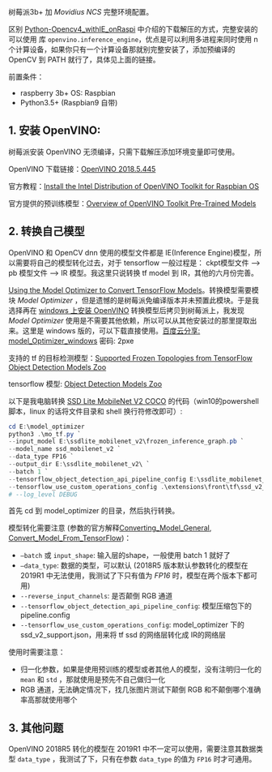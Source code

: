 树莓派3b+ 加 *Movidius NCS* 完整环境配置。

区别 [Python-Opencv4_withIE_onRaspi](https://www.brothereye.cn/ubuntu/611/) 中介绍的下载解压的方式，完整安装的可以使用 库 `openvino.inference_engine`，优点是可以利用多进程来同时使用 n 个计算设备，如果你只有一个计算设备那就别完整安装了，添加预编译的 OpenCV 到 PATH 就行了，具体见上面的链接。

前置条件：

- raspberry 3b+   OS: Raspbian
- Python3.5+ (Raspbian9 自带)

## 1. 安装 OpenVINO:

树莓派安装 OpenVINO 无须编译，只需下载解压添加环境变量即可使用。

OpenVINO 下载链接：[OpenVINO 2018.5.445](https://download.01.org/openvinotoolkit/2018_R5/packages/l_openvino_toolkit_ie_p_2018.5.445.tgz)

官方教程：[Install the Intel Distribution of OpenVINO Toolkit for Raspbian OS](https://software.intel.com/en-us/articles/OpenVINO-Install-RaspberryPI)

官方提供的预训练模型：[Overview of OpenVINO Toolkit Pre-Trained Models](http://docs.openvinotoolkit.org/latest/_docs_Pre_Trained_Models.html)

## 2. 转换自己模型

OpenVINO 和 OpenCV dnn 使用的模型文件都是 IE(Inference Engine)模型，所以需要将自己的模型转化过去，对于 tensorflow 一般过程是： ckpt模型文件 --> pb 模型文件 --> IR 模型。我这里只说转换 tf model 到 IR，其他的六月份完善。

[Using the Model Optimizer to Convert TensorFlow Models](https://software.intel.com/en-us/articles/OpenVINO-Using-TensorFlow)。转换模型需要模块 *Model Optimizer* ，但是遗憾的是树莓派免编译版本并未预置此模块。于是我选择再在 [windows 上安装 OpenVINO](https://software.intel.com/en-us/articles/OpenVINO-Install-Windows#InstallCoreComponents) 转换模型后拷贝到树莓派上，我发现 *Model Optimizer*  使用是不需要其他依赖，所以可以从其他安装过的那里提取出来。这里是 windows 版的，可以下载直接使用。[百度云分享: model_Optimizer_windows](https://pan.baidu.com/s/1byOP4XpcqEyUzJIpVifSXQ) 密码: 2pxe

支持的 tf 的目标检测模型：[Supported Frozen Topologies from TensorFlow Object Detection Models Zoo](https://software.intel.com/en-us/articles/OpenVINO-Using-TensorFlow#inpage-nav-2-1-2) 

tensorflow 模型: [Object Detection Models Zoo](https://github.com/tensorflow/models/blob/master/research/object_detection/g3doc/detection_model_zoo.md)

以下是我电脑转换 [SSD Lite MobileNet V2 COCO](http://download.tensorflow.org/models/object_detection/ssdlite_mobilenet_v2_coco_2018_05_09.tar.gz) 的代码（win10的powershell脚本，linux 的话将文件目录和 shell 换行符修改即可）:

```powershell
cd E:\model_optimizer
python3 .\mo_tf.py `
--input_model E:\ssdlite_mobilenet_v2\frozen_inference_graph.pb `
--model_name ssd_mobilenet_v2 `
--data_type FP16 `
--output_dir E:\ssdlite_mobilenet_v2\ `
--batch 1 `
--tensorflow_object_detection_api_pipeline_config E:\ssdlite_mobilenet_v2\pipeline.config `
--tensorflow_use_custom_operations_config .\extensions\front\tf\ssd_v2_support.json
# --log_level DEBUG
```

首先 cd 到 model_optimizer 的目录，然后执行转换。

模型转化需要注意 (参数的官方解释[Converting_Model_General](https://docs.openvinotoolkit.org/latest/_docs_MO_DG_prepare_model_convert_model_Converting_Model_General.html), [Convert_Model_From_TensorFlow](https://docs.openvinotoolkit.org/latest/_docs_MO_DG_prepare_model_convert_model_Convert_Model_From_TensorFlow.html#tensorflow_specific_conversion_params))：

- `–batch` 或 `input_shape`: 输入层的shape，一般使用 batch 1 就好了
- `–data_type`: 数据的类型，可以默认 (2018R5 版本默认参数转化的模型在 2019R1 中无法使用，我测试了下只有值为 *FP16* 时，模型在两个版本下都可用)
- `--reverse_input_channels`: 是否颠倒 RGB 通道
- `--tensorflow_object_detection_api_pipeline_config`: 模型压缩包下的pipeline.config
- `--tensorflow_use_custom_operations_config`: model_optimizer 下的 ssd_v2_support.json，用来将 tf ssd 的网络层转化成 IR的网络层

使用时需要注意：

- 归一化参数，如果是使用预训练的模型或者其他人的模型，没有注明归一化的 `mean` 和 `std` ，那就使用是预先不自己做归一化
- RGB 通道，无法确定情况下，找几张图片测试下颠倒 RGB 和不颠倒哪个准确率高那就使用哪个

## 3. 其他问题

OpenVINO 2018R5 转化的模型在 2019R1 中不一定可以使用，需要注意其数据类型 `data_type` ，我测试了下，只有在参数 `data_type`  的值为 `FP16` 时才可通用。